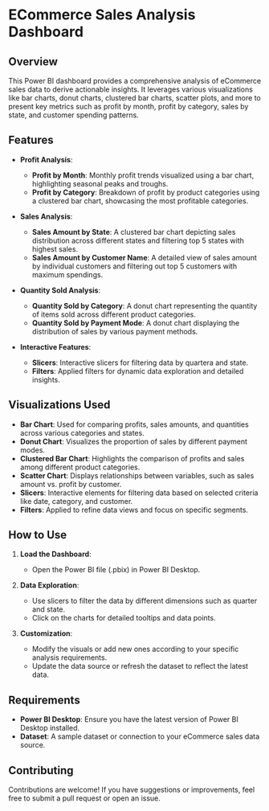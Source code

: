 # ECommerce Sales Analysis Dashboard

## Overview

This Power BI dashboard provides a comprehensive analysis of eCommerce sales data to derive actionable insights. It leverages various visualizations like bar charts, donut charts, clustered bar charts, scatter plots, and more to present key metrics such as profit by month, profit by category, sales by state, and customer spending patterns.

## Features

- **Profit Analysis**:
  - **Profit by Month**: Monthly profit trends visualized using a bar chart, highlighting seasonal peaks and troughs.
  - **Profit by Category**: Breakdown of profit by product categories using a clustered bar chart, showcasing the most profitable categories.

- **Sales Analysis**:
  - **Sales Amount by State**: A clustered bar chart depicting sales distribution across different states and filtering top 5 states with highest sales.
  - **Sales Amount by Customer Name**: A detailed view of sales amount by individual customers and filtering out top 5 customers with maximum spendings.
  
- **Quantity Sold Analysis**:
  - **Quantity Sold by Category**: A donut chart representing the quantity of items sold across different product categories.
  - **Quantity Sold by Payment Mode**: A donut chart displaying the distribution of sales by various payment methods.

- **Interactive Features**:
  - **Slicers**: Interactive slicers for filtering data by quartera and state.
  - **Filters**: Applied filters for dynamic data exploration and detailed insights.

## Visualizations Used

- **Bar Chart**: Used for comparing profits, sales amounts, and quantities across various categories and states.
- **Donut Chart**: Visualizes the proportion of sales by different payment modes.
- **Clustered Bar Chart**: Highlights the comparison of profits and sales among different product categories.
- **Scatter Chart**: Displays relationships between variables, such as sales amount vs. profit by customer.
- **Slicers**: Interactive elements for filtering data based on selected criteria like date, category, and customer.
- **Filters**: Applied to refine data views and focus on specific segments.

## How to Use

1. **Load the Dashboard**:
   - Open the Power BI file (.pbix) in Power BI Desktop.
   
2. **Data Exploration**:
   - Use slicers to filter the data by different dimensions such as quarter and state.
   - Click on the charts for detailed tooltips and data points.

3. **Customization**:
   - Modify the visuals or add new ones according to your specific analysis requirements.
   - Update the data source or refresh the dataset to reflect the latest data.

## Requirements

- **Power BI Desktop**: Ensure you have the latest version of Power BI Desktop installed.
- **Dataset**: A sample dataset or connection to your eCommerce sales data source.

## Contributing

Contributions are welcome! If you have suggestions or improvements, feel free to submit a pull request or open an issue.
